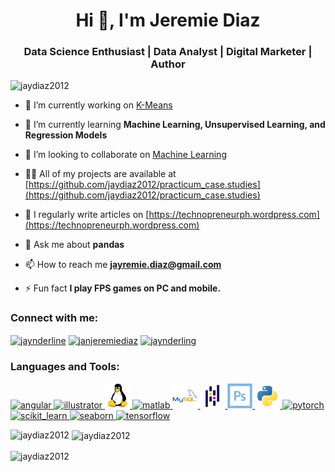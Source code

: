 <h1 align="center">Hi 👋, I'm Jeremie Diaz</h1>
<h3 align="center">Data Science Enthusiast | Data Analyst | Digital Marketer | Author</h3>

<p align="left"> <img src="https://komarev.com/ghpvc/?username=jaydiaz2012&label=Profile%20views&color=0e75b6&style=flat" alt="jaydiaz2012" /> </p>

- 🔭 I’m currently working on [K-Means](https://github.com/jaydiaz2012/practicum_case.studies)

- 🌱 I’m currently learning **Machine Learning, Unsupervised Learning, and Regression Models**

- 👯 I’m looking to collaborate on [Machine Learning](https://github.com/jaydiaz2012/practicum_case.studies)

- 👨‍💻 All of my projects are available at [https://github.com/jaydiaz2012/practicum_case.studies](https://github.com/jaydiaz2012/practicum_case.studies)

- 📝 I regularly write articles on [https://technopreneurph.wordpress.com](https://technopreneurph.wordpress.com)

- 💬 Ask me about **pandas**

- 📫 How to reach me **jayremie.diaz@gmail.com**

- ⚡ Fun fact **I play FPS games on PC and mobile.**

<h3 align="left">Connect with me:</h3>
<p align="left">
<a href="https://twitter.com/jaynderline" target="blank"><img align="center" src="https://raw.githubusercontent.com/rahuldkjain/github-profile-readme-generator/master/src/images/icons/Social/twitter.svg" alt="jaynderline" height="30" width="40" /></a>
<a href="https://linkedin.com/in/janjeremiediaz" target="blank"><img align="center" src="https://raw.githubusercontent.com/rahuldkjain/github-profile-readme-generator/master/src/images/icons/Social/linked-in-alt.svg" alt="janjeremiediaz" height="30" width="40" /></a>
<a href="https://instagram.com/jaynderling" target="blank"><img align="center" src="https://raw.githubusercontent.com/rahuldkjain/github-profile-readme-generator/master/src/images/icons/Social/instagram.svg" alt="jaynderling" height="30" width="40" /></a>
</p>

<h3 align="left">Languages and Tools:</h3>
<p align="left"> <a href="https://angular.io" target="_blank" rel="noreferrer"> <img src="https://angular.io/assets/images/logos/angular/angular.svg" alt="angular" width="40" height="40"/> </a> <a href="https://www.adobe.com/in/products/illustrator.html" target="_blank" rel="noreferrer"> <img src="https://www.vectorlogo.zone/logos/adobe_illustrator/adobe_illustrator-icon.svg" alt="illustrator" width="40" height="40"/> </a> <a href="https://www.linux.org/" target="_blank" rel="noreferrer"> <img src="https://raw.githubusercontent.com/devicons/devicon/master/icons/linux/linux-original.svg" alt="linux" width="40" height="40"/> </a> <a href="https://www.mathworks.com/" target="_blank" rel="noreferrer"> <img src="https://upload.wikimedia.org/wikipedia/commons/2/21/Matlab_Logo.png" alt="matlab" width="40" height="40"/> </a> <a href="https://www.mysql.com/" target="_blank" rel="noreferrer"> <img src="https://raw.githubusercontent.com/devicons/devicon/master/icons/mysql/mysql-original-wordmark.svg" alt="mysql" width="40" height="40"/> </a> <a href="https://pandas.pydata.org/" target="_blank" rel="noreferrer"> <img src="https://raw.githubusercontent.com/devicons/devicon/2ae2a900d2f041da66e950e4d48052658d850630/icons/pandas/pandas-original.svg" alt="pandas" width="40" height="40"/> </a> <a href="https://www.photoshop.com/en" target="_blank" rel="noreferrer"> <img src="https://raw.githubusercontent.com/devicons/devicon/master/icons/photoshop/photoshop-line.svg" alt="photoshop" width="40" height="40"/> </a> <a href="https://www.python.org" target="_blank" rel="noreferrer"> <img src="https://raw.githubusercontent.com/devicons/devicon/master/icons/python/python-original.svg" alt="python" width="40" height="40"/> </a> <a href="https://pytorch.org/" target="_blank" rel="noreferrer"> <img src="https://www.vectorlogo.zone/logos/pytorch/pytorch-icon.svg" alt="pytorch" width="40" height="40"/> </a> <a href="https://scikit-learn.org/" target="_blank" rel="noreferrer"> <img src="https://upload.wikimedia.org/wikipedia/commons/0/05/Scikit_learn_logo_small.svg" alt="scikit_learn" width="40" height="40"/> </a> <a href="https://seaborn.pydata.org/" target="_blank" rel="noreferrer"> <img src="https://seaborn.pydata.org/_images/logo-mark-lightbg.svg" alt="seaborn" width="40" height="40"/> </a> <a href="https://www.tensorflow.org" target="_blank" rel="noreferrer"> <img src="https://www.vectorlogo.zone/logos/tensorflow/tensorflow-icon.svg" alt="tensorflow" width="40" height="40"/> </a> </p>

<p><img align="left" src="https://github-readme-stats.vercel.app/api/top-langs?username=jaydiaz2012&show_icons=true&locale=en&layout=compact" alt="jaydiaz2012" /></p>

<p>&nbsp;<img align="center" src="https://github-readme-stats.vercel.app/api?username=jaydiaz2012&show_icons=true&locale=en" alt="jaydiaz2012" /></p>

<p><img align="center" src="https://github-readme-streak-stats.herokuapp.com/?user=jaydiaz2012&" alt="jaydiaz2012" /></p>

